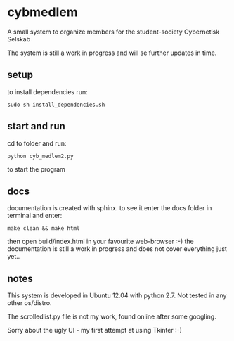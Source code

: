 cybmedlem
=========

A small system to organize members for the student-society Cybernetisk Selskab


The system is still a work in progress and will se further updates in time.

setup
------
to install dependencies run:
    
    sudo sh install_dependencies.sh


start and run
--------------
cd to folder and run:

    python cyb_medlem2.py

to start the program


docs
------
documentation is created with sphinx. to see it enter the docs folder in terminal and enter:

    make clean && make html

then open build/index.html in your favourite web-browser :-)
the documentation is still a work in progress and does not cover everything just yet..


notes
-------
This system is developed in Ubuntu 12.04 with python 2.7. Not tested in any other os/distro.

The scrolledlist.py file is not my work, found online after some googling.

Sorry about the ugly UI - my first attempt at using Tkinter :-)
